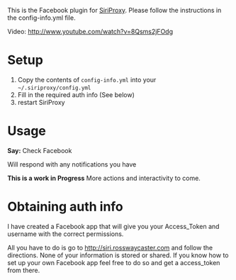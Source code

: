 This is the Facebook plugin for [SiriProxy](https://github.com/plamoni/SiriProxy). Please follow the instructions in the config-info.yml file.

Video: http://www.youtube.com/watch?v=8Qsms2jFOdg

# Setup

1. Copy the contents of `config-info.yml` into your `~/.siriproxy/config.yml`
2. Fill in the required auth info (See below)
3. restart SiriProxy

# Usage
**Say:** Check Facebook

Will respond with any notifications you have

**This is a work in Progress**
More actions and interactivity to come.

# Obtaining auth info

I have created a Facebook app that will give you your Access_Token and username with the correct permissions.

All you have to do is go to http://siri.rosswaycaster.com and follow the directions. None of your information is stored or shared. If you know how to set up your own Facebook app feel free to do so and get a access_token from there.